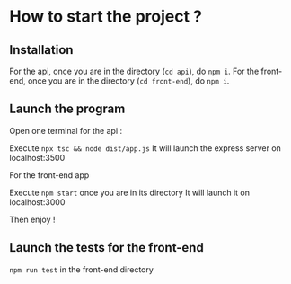 # How to start the project ?

## Installation

For the api, once you are in the directory (`cd api`), do `npm i`.
For the front-end, once you are in the directory (`cd front-end`), do `npm i`.

## Launch the program

Open one terminal for the api : 

Execute `npx tsc && node dist/app.js`
It will launch the express server on localhost:3500


For the front-end app

Execute `npm start` once you are in its directory
It will launch it on localhost:3000

Then enjoy !

## Launch the tests for the front-end

`npm run test` in the front-end directory
